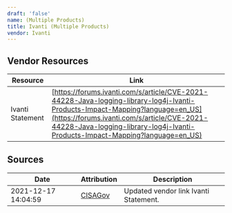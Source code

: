 ```yaml
---
draft: 'false'
name: (Multiple Products)
title: Ivanti (Multiple Products)
vendor: Ivanti
---
```


## Vendor Resources
| Resource | Link |
| --- | --- |
| Ivanti Statement | [https://forums.ivanti.com/s/article/CVE-2021-44228-Java-logging-library-log4j-Ivanti-Products-Impact-Mapping?language=en_US](https://forums.ivanti.com/s/article/CVE-2021-44228-Java-logging-library-log4j-Ivanti-Products-Impact-Mapping?language=en_US) |



## Sources
| Date | Attribution | Description |
| --- | --- | --- |
| 2021-12-17 14:04:59 | [CISAGov](https://raw.githubusercontent.com/cisagov/log4j-affected-db/develop/README.md) | Updated vendor link Ivanti Statement.  |
